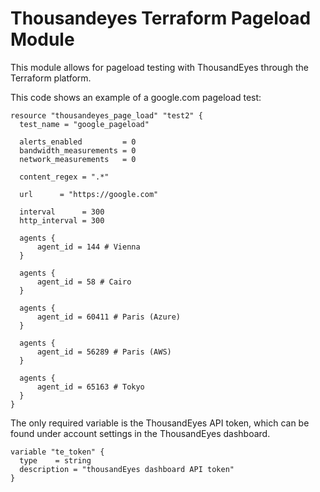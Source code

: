 # Thousandeyes Terraform Pageload Module
 
This module allows for pageload testing with ThousandEyes through the Terraform platform.

This code shows an example of a google.com pageload test:

```
resource "thousandeyes_page_load" "test2" {
  test_name = "google_pageload"
  
  alerts_enabled         = 0
  bandwidth_measurements = 0
  network_measurements   = 0

  content_regex = ".*"
  
  url      = "https://google.com"
  
  interval      = 300
  http_interval = 300
	
  agents {
      agent_id = 144 # Vienna
  }
  
  agents {
      agent_id = 58 # Cairo
  }
  
  agents {
      agent_id = 60411 # Paris (Azure)
  }
	
  agents {
      agent_id = 56289 # Paris (AWS)
  }
	
  agents {
      agent_id = 65163 # Tokyo
  }
}
```

The only required variable is the ThousandEyes API token, which can be found under account settings in the ThousandEyes dashboard.

```
variable "te_token" {
  type    = string
  description = "thousandEyes dashboard API token"
}
```
